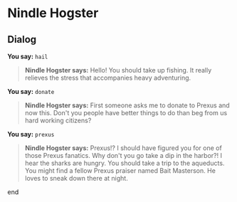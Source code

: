 # Nindle Hogster
## Dialog

**You say:** `hail`



>**Nindle Hogster says:** Hello! You should take up fishing. It really relieves the stress that accompanies heavy adventuring.

**You say:** `donate`



>**Nindle Hogster says:** First someone asks me to donate to Prexus and now this. Don't you people have better things to do than beg from us hard working citizens?

**You say:** `prexus`



>**Nindle Hogster says:** Prexus!? I should have figured you for one of those Prexus fanatics. Why don't you go take a dip in the harbor?! I hear the sharks are hungry. You should take a trip to the aqueducts. You might find a fellow Prexus praiser named Bait Masterson. He loves to sneak down there at night.


end
